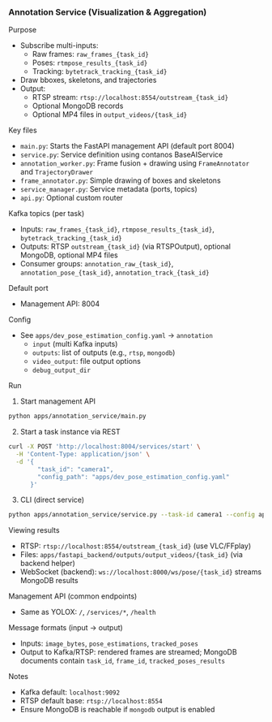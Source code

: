 ### Annotation Service (Visualization & Aggregation)

Purpose
- Subscribe multi-inputs:
  - Raw frames: `raw_frames_{task_id}`
  - Poses: `rtmpose_results_{task_id}`
  - Tracking: `bytetrack_tracking_{task_id}`
- Draw bboxes, skeletons, and trajectories
- Output:
  - RTSP stream: `rtsp://localhost:8554/outstream_{task_id}`
  - Optional MongoDB records
  - Optional MP4 files in `output_videos/{task_id}`

Key files
- `main.py`: Starts the FastAPI management API (default port 8004)
- `service.py`: Service definition using contanos BaseAIService
- `annotation_worker.py`: Frame fusion + drawing using `FrameAnnotator` and `TrajectoryDrawer`
- `frame_annotator.py`: Simple drawing of boxes and skeletons
- `service_manager.py`: Service metadata (ports, topics)
- `api.py`: Optional custom router

Kafka topics (per task)
- Inputs: `raw_frames_{task_id}`, `rtmpose_results_{task_id}`, `bytetrack_tracking_{task_id}`
- Outputs: RTSP `outstream_{task_id}` (via RTSPOutput), optional MongoDB, optional MP4 files
- Consumer groups: `annotation_raw_{task_id}`, `annotation_pose_{task_id}`, `annotation_track_{task_id}`

Default port
- Management API: 8004

Config
- See `apps/dev_pose_estimation_config.yaml` → `annotation`
  - `input` (multi Kafka inputs)
  - `outputs`: list of outputs (e.g., `rtsp`, `mongodb`)
  - `video_output`: file output options
  - `debug_output_dir`

Run
1) Start management API
```bash
python apps/annotation_service/main.py
```

2) Start a task instance via REST
```bash
curl -X POST 'http://localhost:8004/services/start' \
  -H 'Content-Type: application/json' \
  -d '{
        "task_id": "camera1",
        "config_path": "apps/dev_pose_estimation_config.yaml"
      }'
```

3) CLI (direct service)
```bash
python apps/annotation_service/service.py --task-id camera1 --config apps/dev_pose_estimation_config.yaml
```

Viewing results
- RTSP: `rtsp://localhost:8554/outstream_{task_id}` (use VLC/FFplay)
- Files: `apps/fastapi_backend/outputs/output_videos/{task_id}` (via backend helper)
- WebSocket (backend): `ws://localhost:8000/ws/pose/{task_id}` streams MongoDB results

Management API (common endpoints)
- Same as YOLOX: `/`, `/services/*`, `/health`

Message formats (input → output)
- Inputs: `image_bytes`, `pose_estimations`, `tracked_poses`
- Output to Kafka/RTSP: rendered frames are streamed; MongoDB documents contain `task_id`, `frame_id`, `tracked_poses_results`

Notes
- Kafka default: `localhost:9092`
- RTSP default base: `rtsp://localhost:8554`
- Ensure MongoDB is reachable if `mongodb` output is enabled


